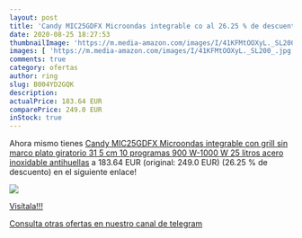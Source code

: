 ```yaml
---
layout: post
title: 'Candy MIC25GDFX Microondas integrable co al 26.25 % de descuento'
date: 2020-08-25 18:27:53
thumbnailImage: 'https://m.media-amazon.com/images/I/41KFMtOOXyL._SL200_.jpg'
images: [ 'https://m.media-amazon.com/images/I/41KFMtOOXyL._SL200_.jpg' ]
comments: true
category: ofertas
author: ring
slug: B004YD2GQK
description:
actualPrice: 183.64 EUR
comparePrice: 249.0 EUR
inStock: true
---
```


Ahora mismo tienes [Candy MIC25GDFX Microondas integrable con grill sin marco  plato giratorio 31 5 cm  10 programas  900 W-1000 W  25 litros  acero inoxidable antihuellas](https://www.amazon.com/dp/B004YD2GQK/?tag=redken08-20) a 183.64 EUR (original: 249.0 EUR) (26.25 %  de descuento) en el siguiente enlace!

[![](https://m.media-amazon.com/images/I/41KFMtOOXyL._SL200_.jpg)](https://www.amazon.com/dp/B004YD2GQK/?tag=redken08-20)

[Visítala!!!](https://www.amazon.com/dp/B004YD2GQK/?tag=redken08-20)

[Consulta otras ofertas en nuestro canal de telegram](https://t.me/s/ofertas25)
